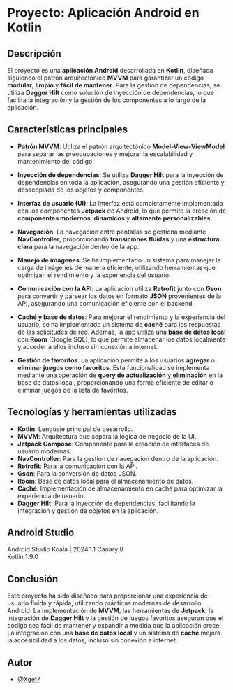 # Proyecto: Aplicación Android en Kotlin

## Descripción

El proyecto es una **aplicación Android** desarrollada en **Kotlin**, diseñada siguiendo el patrón arquitectónico **MVVM** para garantizar un código **modular**, **limpio** y **fácil de mantener**. Para la gestión de dependencias, se utiliza **Dagger Hilt** como solución de inyección de dependencias, lo que facilita la integración y la gestión de los componentes a lo largo de la aplicación.

## Características principales

- **Patrón MVVM**: Utiliza el patrón arquitectónico **Model-View-ViewModel** para separar las preocupaciones y mejorar la escalabilidad y mantenimiento del código.
  
- **Inyección de dependencias**: Se utiliza **Dagger Hilt** para la inyección de dependencias en toda la aplicación, asegurando una gestión eficiente y desacoplada de los objetos y componentes.

- **Interfaz de usuario (UI)**: La interfaz está completamente implementada con los componentes **Jetpack** de Android, lo que permite la creación de **componentes modernos**, **dinámicos** y **altamente personalizables**.
  
- **Navegación**: La navegación entre pantallas se gestiona mediante **NavController**, proporcionando **transiciones fluidas** y una **estructura clara** para la navegación dentro de la app.

- **Manejo de imágenes**: Se ha implementado un sistema para manejar la carga de imágenes de manera eficiente, utilizando herramientas que optimizan el rendimiento y la experiencia del usuario.

- **Comunicación con la API**: La aplicación utiliza **Retrofit** junto con **Gson** para convertir y parsear los datos en formato **JSON** provenientes de la API, asegurando una comunicación eficiente con el backend.

- **Caché y base de datos**: Para mejorar el rendimiento y la experiencia del usuario, se ha implementado un sistema de **caché** para las respuestas de las solicitudes de red. Además, la app utiliza una **base de datos local** con **Room** (Google SQL), lo que permite almacenar los datos localmente y acceder a ellos incluso sin conexión a internet.

- **Gestión de favoritos**: La aplicación permite a los usuarios **agregar** o **eliminar juegos como favoritos**. Esta funcionalidad se implementa mediante una operación de **query de actualización** y **eliminación** en la base de datos local, proporcionando una forma eficiente de editar o eliminar juegos de la lista de favoritos.

## Tecnologías y herramientas utilizadas

- **Kotlin**: Lenguaje principal de desarrollo.
- **MVVM**: Arquitectura que separa la lógica de negocio de la UI.
- **Jetpack Compose**: Componente para la creación de interfaces de usuario modernas.
- **NavController**: Para la gestión de navegación dentro de la aplicación.
- **Retrofit**: Para la comunicación con la API.
- **Gson**: Para la conversión de datos JSON.
- **Room**: Base de datos local para el almacenamiento de datos.
- **Caché**: Implementación de almacenamiento en caché para optimizar la experiencia de usuario.
- **Dagger Hilt**: Para la inyección de dependencias, facilitando la integración y gestión de objetos en la aplicación.

## Android Studio
Android Studio Koala | 2024.1.1 Canary 8  
Kotlin 1.9.0

## Conclusión

Este proyecto ha sido diseñado para proporcionar una experiencia de usuario fluida y rápida, utilizando prácticas modernas de desarrollo Android. La implementación de **MVVM**, las herramientas de **Jetpack**, la integración de **Dagger Hilt** y la gestión de juegos favoritos aseguran que el código sea fácil de mantener y expandir a medida que la aplicación crece. La integración con una **base de datos local** y un sistema de **caché** mejora la accesibilidad a los datos, incluso sin conexión a internet.

## Autor
- [@Xget7](https://www.github.com/Xget7)
